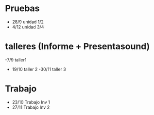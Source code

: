 # Pruebas
- 28/9 unidad 1/2
- 4/12 unidad 3/4
# talleres (Informe + Presentasound)
-7/9 taller1
- 19/10 taller 2
-30/11 taller 3
# Trabajo
- 23/10 Trabajo Inv 1
- 27/11 Trabajo Inv 2
